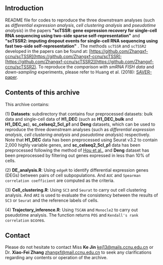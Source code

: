 ﻿﻿﻿﻿﻿﻿﻿﻿﻿﻿﻿﻿﻿﻿﻿﻿﻿﻿﻿﻿﻿﻿﻿﻿﻿﻿﻿Introduction------------------------README file for codes to reproduce the three downstream analyses (such as *differential expression analysis*, *cell clustering analysis* and *pseudotime analysis*) in the papers **"scTSSR: gene expression recovery for single-cell RNAsequencing using two-side sparse self-representation"** and **"scTSSR2: imputing dropout events for single-cell RNA sequencing using fast two-sideself-representation"** . The methods `scTSSR` and `scTSSR2` developed in the papers can be found at: [https://github.com/Zhangxf-ccnu/scTSSR](https://github.com/Zhangxf-ccnu/scTSSR); [https://github.com/Zhangxf-ccnu/scTSSR2](https://github.com/Zhangxf-ccnu/scTSSR2).To reproduce the *comparison with smRNA FISH data* and *down-sampling* experiments, please refer to Huang et al. (2018): [SAVER-paper](https://github.com/mohuangx/SAVER-paper).Contents of this archive------------------------This archive contains:    (1) **Datasets**: subdirectory that contains four preprocessed datasets: bulk data and single-cell data of **H1\_DEC** (such as **H1\_DEC\_bulk** and **H1\_DEC\_sc**), **sc\_celseq2\_5cl\_p1** and **Deng** datasets, which can be used to reproduce the three downstream analyses (such as *differential expression analysis*, *cell clustering analysis* and *pseudotime analysis*) respectively.   Note that **H1\_DEC** data has been preprocessed using Seurat v3.2 to contain 2,000 highly variable genes, and **sc\_celseq2\_5cl\_p1** data has been preprocessed following the method of [Hou et al.](https://genomebiology.biomedcentral.com/articles/10.1186/s13059-020-02132-x), and **Deng** dataset has been preprocessed by filtering out genes expressed in less than 10% of cells.(2) **DE\_analysis.R**: Using `edgeR` to identify differential expression genes (DEGs) between pairs of cell subpopulations.  And `AUC` and `Spearman correlation coefficient` are computed as the criteria.(3) **Cell\_clustering.R**: Using `SC3` and `Seurat` to carry out cell clustering analysis. And `ARI` is used to evaluate the consistency between the results of `SC3` or `Seurat` and the reference labels of cells. (4) **Trajectory\_inference.R**: Using `TSCAN` and `Monocle2` to carry out pseudotime analysis. The function returns `POS` and `Kendall's rank correlation` scores.  Contact------------------------Please do not hesitate to contact Miss **Ke Jin** [kej13@mails.ccnu.edu.cn](kej13@mails.ccnu.edu.cn) or Dr. **Xiao-Fei Zhang** [zhangxf@mail.ccnu.edu.cn](zhangxf@mail.ccnu.edu.cn) to seek any clarifications regarding any contents or operation of the archive.